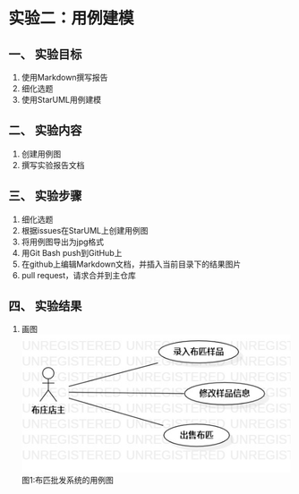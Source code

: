 # 实验二：用例建模  

## 一、 实验目标  

1. 使用Markdown撰写报告
2. 细化选题
3. 使用StarUML用例建模

## 二、 实验内容  

1. 创建用例图
2. 撰写实验报告文档
   
## 三、 实验步骤  
   
1. 细化选题
2. 根据issues在StarUML上创建用例图
3. 将用例图导出为jpg格式
4. 用Git Bash push到GitHub上  
5. 在github上编辑Markdown文档，并插入当前目录下的结果图片  
6. pull request，请求合并到主仓库
   
## 四、 实验结果  

1. 画图  
![用例图](./Lab2_UseCaseDiagram.jpg)  
图1:布匹批发系统的用例图
